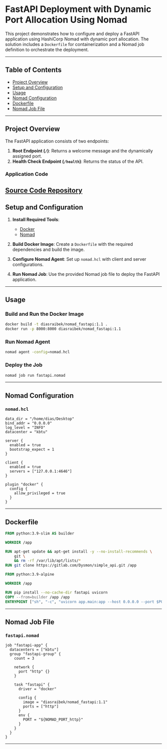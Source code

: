 
# FastAPI Deployment with Dynamic Port Allocation Using Nomad

This project demonstrates how to configure and deploy a FastAPI application using HashiCorp Nomad with dynamic port allocation. The solution includes a `Dockerfile` for containerization and a Nomad job definition to orchestrate the deployment.

---

## Table of Contents
- [Project Overview](#project-overview)
- [Setup and Configuration](#setup-and-configuration)
- [Usage](#usage)
- [Nomad Configuration](#nomad-configuration)
- [Dockerfile](#dockerfile)
- [Nomad Job File](#nomad-job-file)

---

## Project Overview

The FastAPI application consists of two endpoints:
1. **Root Endpoint (`/`)**: Returns a welcome message and the dynamically assigned port.
2. **Health Check Endpoint (`/health`)**: Returns the status of the API.

### Application Code

[Source Code Repository](https://gitlab.com/Dysmon/simple_api.git)
---

## Setup and Configuration

1. **Install Required Tools**:
   - [Docker](https://docs.docker.com/get-docker/)
   - [Nomad](https://developer.hashicorp.com/nomad/docs)

2. **Build Docker Image**:
   Create a `Dockerfile` with the required dependencies and build the image.

3. **Configure Nomad Agent**:
   Set up `nomad.hcl` with client and server configurations.

4. **Run Nomad Job**:
   Use the provided Nomad job file to deploy the FastAPI application.

---

## Usage

### Build and Run the Docker Image

```bash
docker build -t diasraibek/nomad_fastapi:1.1 .
docker run -p 8000:8000 diasraibek/nomad_fastapi:1.1
```

### Run Nomad Agent

```bash
nomad agent -config=nomad.hcl
```

### Deploy the Job

```bash
nomad job run fastapi.nomad
```

---

## Nomad Configuration

### `nomad.hcl`

```hcl
data_dir = "/home/dias/Desktop"
bind_addr = "0.0.0.0"
log_level = "INFO"
datacenter = "kbtu"

server {
  enabled = true
  bootstrap_expect = 1
}

client {
  enabled = true
  servers = ["127.0.0.1:4646"]
}

plugin "docker" {
  config {
    allow_privileged = true
  }
}
```

---

## Dockerfile

```dockerfile
FROM python:3.9-slim AS builder

WORKDIR /app

RUN apt-get update && apt-get install -y --no-install-recommends \
    git \
    && rm -rf /var/lib/apt/lists/*
RUN git clone https://gitlab.com/Dysmon/simple_api.git /app

FROM python:3.9-alpine

WORKDIR /app

RUN pip install --no-cache-dir fastapi uvicorn
COPY --from=builder /app /app
ENTRYPOINT ["sh", "-c", "uvicorn app.main:app --host 0.0.0.0 --port $PORT"]
```

---

## Nomad Job File

### `fastapi.nomad`

```hcl
job "fastapi-app" {
  datacenters = ["kbtu"]
  group "fastapi-group" {
    count = 3

    network {
      port "http" {}
    }

    task "fastapi" {
      driver = "docker"

      config {
        image = "diasraibek/nomad_fastapi:1.1"
        ports = ["http"]
      }
      env {
        PORT = "${NOMAD_PORT_http}"
      }
    }
  }
}
```

---
